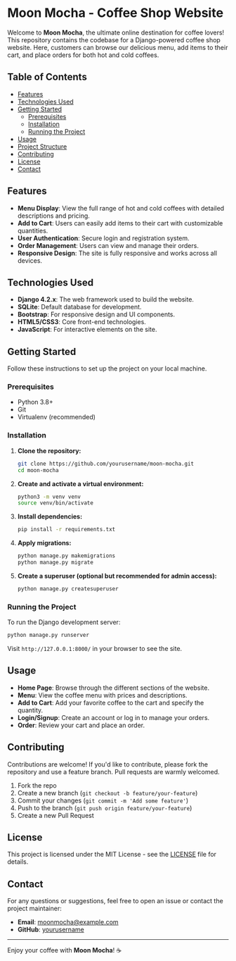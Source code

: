 # Moon Mocha - Coffee Shop Website

Welcome to **Moon Mocha**, the ultimate online destination for coffee lovers! This repository contains the codebase for a Django-powered coffee shop website. Here, customers can browse our delicious menu, add items to their cart, and place orders for both hot and cold coffees.

## Table of Contents

- [Features](#features)
- [Technologies Used](#technologies-used)
- [Getting Started](#getting-started)
  - [Prerequisites](#prerequisites)
  - [Installation](#installation)
  - [Running the Project](#running-the-project)
- [Usage](#usage)
- [Project Structure](#project-structure)
- [Contributing](#contributing)
- [License](#license)
- [Contact](#contact)

## Features

- **Menu Display**: View the full range of hot and cold coffees with detailed descriptions and pricing.
- **Add to Cart**: Users can easily add items to their cart with customizable quantities.
- **User Authentication**: Secure login and registration system.
- **Order Management**: Users can view and manage their orders.
- **Responsive Design**: The site is fully responsive and works across all devices.

## Technologies Used

- **Django 4.2.x**: The web framework used to build the website.
- **SQLite**: Default database for development.
- **Bootstrap**: For responsive design and UI components.
- **HTML5/CSS3**: Core front-end technologies.
- **JavaScript**: For interactive elements on the site.

## Getting Started

Follow these instructions to set up the project on your local machine.

### Prerequisites

- Python 3.8+
- Git
- Virtualenv (recommended)

### Installation

1. **Clone the repository:**

   ```bash
   git clone https://github.com/yourusername/moon-mocha.git
   cd moon-mocha
   ```

2. **Create and activate a virtual environment:**

   ```bash
   python3 -m venv venv
   source venv/bin/activate
   ```

3. **Install dependencies:**

   ```bash
   pip install -r requirements.txt
   ```

4. **Apply migrations:**

   ```bash
   python manage.py makemigrations
   python manage.py migrate
   ```

5. **Create a superuser (optional but recommended for admin access):**

   ```bash
   python manage.py createsuperuser
   ```

### Running the Project

To run the Django development server:

```bash
python manage.py runserver
```

Visit `http://127.0.0.1:8000/` in your browser to see the site.

## Usage

- **Home Page**: Browse through the different sections of the website.
- **Menu**: View the coffee menu with prices and descriptions.
- **Add to Cart**: Add your favorite coffee to the cart and specify the quantity.
- **Login/Signup**: Create an account or log in to manage your orders.
- **Order**: Review your cart and place an order.


## Contributing

Contributions are welcome! If you'd like to contribute, please fork the repository and use a feature branch. Pull requests are warmly welcomed.

1. Fork the repo
2. Create a new branch (`git checkout -b feature/your-feature`)
3. Commit your changes (`git commit -m 'Add some feature'`)
4. Push to the branch (`git push origin feature/your-feature`)
5. Create a new Pull Request

## License

This project is licensed under the MIT License - see the [LICENSE](LICENSE) file for details.

## Contact

For any questions or suggestions, feel free to open an issue or contact the project maintainer:

- **Email**: moonmocha@example.com
- **GitHub**: [yourusername](https://github.com/Sanjoli2002)

---

Enjoy your coffee with **Moon Mocha**! ☕
```
